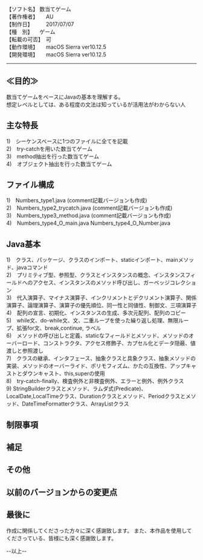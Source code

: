 <section>
【ソフト名】   数当てゲーム<br />
【著作権者】　　AU<br />
【制作日】　　　2017/07/07<br />
【種　別】	　ゲーム<br />
【転載の可否】　可<br />
【動作環境】　　macOS Sierra ver10.12.5<br />
【開発環境】　　macOS Sierra ver10.12.5<br />
</section>
<hr />

<section>
    <h2>≪目的≫</h2>
    <div>
        数当てゲームをベースにJavaの基本を理解する。<br />
        想定レベルとしては、ある程度の文法は知っているが活用法がわからない人<br />
    </div>
</section>

<section>
    <h2>主な特長</h2>
    <div>
      1)　シーケンスベースに1つのファイルに全てを記載<br />
      2)　try-catchを用いた数当てゲーム<br />
      3)　method抽出を行った数当てゲーム<br />
      4)　オブジェクト抽出を行った数当てゲーム<br />
     </div>
</section>

<section>
    <h2>ファイル構成</h2>
     1)　Numbers_type1.java (comment記載バージョンも作成)<br />
     2)　Numbers_type2_trycatch.java (comment記載バージョンも作成)<br />
     3)　Numbers_type3_method.java (comment記載バージョンも作成)<br />
     4)　Numbers_type4_O_main.java  Numbers_type4_O_Number.java<br />
</section>

<section>
<h2>Java基本</h2>
     1)　クラス、パッケージ、クラスのインポート、staticインポート、mainメソッド、javaコマンド<br />
     2)　プリミティブ型、参照型、クラスとインスタンスの概念、インスタンスフィールドへのアクセス、インスタンスのメソッド呼び出し、ガーベッジコレクション<br />
     3)　代入演算子、マイナス演算子、インクリメントとデクリメント演算子、関係演算子、論理演算子、演算子の優先順位、同一性と同値性、制御文、三項演算子<br />
     4)　配列の宣言、初期化、インスタンスの生成、多次元配列、配列のコピー<br />
     5)　while文、do-while文、文、二重ループを使った繰り返し処理、無限ループ、拡張for文、break,continue, ラベル<br />
     6)　メソッドの呼び出しと定義、staticなフィールドとメソッド、メソッドのオーバーロード、コンストラクタ、アクセス修飾子、カプセル化とデータ隠蔽、値渡しと参照渡し<br />
     7)　クラスの継承、インタフェース、抽象クラスと具象クラス、抽象メソッドの実装、メソッドのオーバーライド、ポリモフィズム、かたの互換性、アップキャストとダウンキャスト、this,superの使用<br />
     8)　try-catch-finally、検査例外と非検査例外、エラーと例外、例外クラス<br />
     9)  StringBuilderクラスとメソッド、ラムダ式(Predicate)、LocalDate,LocalTimeクラス、Durationクラスとメソッド、Periodクラスとメソッド、DateTimeFormatterクラス、ArrayListクラス<br />
</section>

<h2>制限事項</h2>

<h2>補足</h2>

<h2>その他</h2>

<h2>以前のバージョンからの変更点</h2>

<section>
    <h2>最後に</h2>
    <div>
        作成に関係してくださった方々に深く感謝致します。
        また、本作品を使用してくださっている、皆様にも深く感謝致します。
    </div>
</section>

--以上--